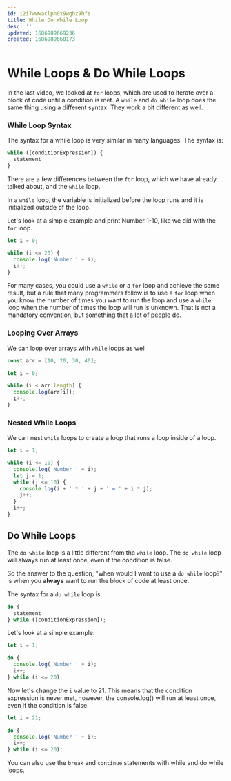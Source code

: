 ```yaml
---
id: i2i7wwwaclpn0x9wgbz9hfs
title: While Do While Loop
desc: ''
updated: 1686989669236
created: 1686989660173
---
```

# While Loops & Do While Loops

In the last video, we looked at `for` loops, which are used to iterate over a block of code until a condition is met. A `while` and `do while` loop does the same thing using a different syntax. They work a bit different as well.

### While Loop Syntax

The syntax for a while loop is very similar in many languages. The syntax is:

```JavaScript
while ([conditionExpression]) {
  statement
}
```

There are a few differences between the `for` loop, which we have already talked about, and the `while` loop.

In a `while` loop, the variable is initialized before the loop runs and it is initialized outside of the loop.

Let's look at a simple example and print Number 1-10, like we did with the `for` loop.

```JavaScript
let i = 0;

while (i <= 20) {
  console.log('Number ' + i);
  i++;
}
```

For many cases, you could use a `while` or a `for` loop and achieve the same result, but a rule that many programmers follow is to use a `for` loop when you know the number of times you want to run the loop and use a `while` loop when the number of times the loop will run is unknown. That is not a mandatory convention, but something that a lot of people do.

### Looping Over Arrays

We can loop over arrays with `while` loops as well

```JavaScript
const arr = [10, 20, 30, 40];

let i = 0;

while (i < arr.length) {
  console.log(arr[i]);
  i++;
}
```

### Nested While Loops

We can nest `while` loops to create a loop that runs a loop inside of a loop.

```JavaScript
let i = 1;

while (i <= 10) {
  console.log('Number ' + i);
  let j = 1;
  while (j <= 10) {
    console.log(i + ' * ' + j + ' = ' + i * j);
    j++;
  }
  i++;
}
```

## Do While Loops

The `do while` loop is a little different from the `while` loop. The `do while` loop will always run at least once, even if the condition is false.

So the answer to the question, "when would I want to use a `do while` loop?" is when you **always** want to run the block of code at least once.

The syntax for a `do while` loop is:

```JavaScript
do {
  statement
} while ([conditionExpression]);
```

Let's look at a simple example:

```JavaScript
let i = 1;

do {
  console.log('Number ' + i);
  i++;
} while (i <= 20);
```

Now let's change the `i` value to 21. This means that the condition expression is never met, however, the console.log() will run at least once, even if the condition is false.

```JavaScript
let i = 21;

do {
  console.log('Number ' + i);
  i++;
} while (i <= 20);
```

You can also use the `break` and `continue` statements with while and do while loops.
